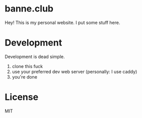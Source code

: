 # banne.club
Hey! This is my personal website. I put some stuff here.
# Development
Development is dead simple.
1. clone this fuck
2. use your preferred dev web server (personally: I use caddy)
3. you're done

# License
MIT
